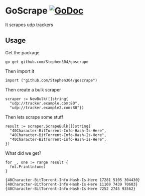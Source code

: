 # GoScrape [![GoDoc](https://godoc.org/github.com/Stephen304/goscrape?status.svg)](https://godoc.org/github.com/Stephen304/goscrape)
It scrapes udp trackers

## Usage
Get the package

    go get github.com/Stephen304/goscrape

Then import it

    import ("github.com/Stephen304/goscrape")

Then create a bulk scraper

    scraper := NewBulk([]string{
      "udp://tracker.example.com:80",
      "udp://tracker.example2.com:80"})

Then lets scrape some stuff

    result := scraper.ScrapeBulk([]string{
      "40Character-BitTorrent-Info-Hash-Is-Here",
      "40Character-BitTorrent-Info-Hash-Is-Here",
      "40Character-BitTorrent-Info-Hash-Is-Here",
    })

What did we get?

    for _, one := range result {
      fmt.Println(one)
    }

    {40Character-BitTorrent-Info-Hash-Is-Here 17281 5105 304430}
    {40Character-BitTorrent-Info-Hash-Is-Here 11169 7439 70603}
    {40Character-BitTorrent-Info-Hash-Is-Here 7252 2745 93562}
